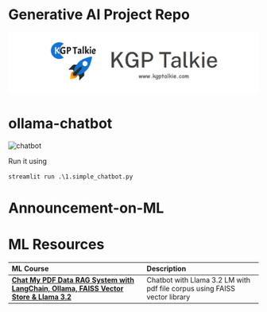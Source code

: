 # Generative AI Project Repo



<a href='http://www.kgptalkie.com' target="_blank"> <img src='https://github.com/laxmimerit/Important-Announcement-on-ML/raw/master/kgptalkie_strips.png'/></a>


# ollama-chatbot
![chatbot](images/chatbot.jpg)

Run it using
```
streamlit run .\1.simple_chatbot.py
```

# Announcement-on-ML
# ML Resources
|  ML Course | Description |
|:---|:---|
| [**Chat My PDF Data RAG System with LangChain, Ollama, FAISS Vector Store & Llama 3.2**](https://github.com/wongannnee/GenAI/blob/main/1_chatbot_llama_faiss/chatbot_llama_faiss.ipynb.ipynb) | Chatbot with Llama 3.2 LM with pdf file corpus using FAISS vector library |

